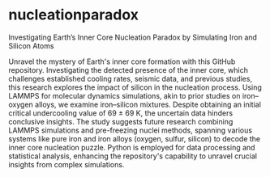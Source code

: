 # nucleationparadox
Investigating Earth’s Inner Core Nucleation Paradox by Simulating Iron and Silicon Atoms

Unravel the mystery of Earth's inner core formation with this GitHub repository. Investigating the detected presence of the inner core, which challenges established cooling rates, seismic data, and previous studies, this research explores the impact of silicon in the nucleation process. Using LAMMPS for molecular dynamics simulations, akin to prior studies on iron–oxygen alloys, we examine iron–silicon mixtures. Despite obtaining an initial critical undercooling value of 69 ± 69 K, the uncertain data hinders conclusive insights. The study suggests future research combining LAMMPS simulations and pre-freezing nuclei methods, spanning various systems like pure iron and iron alloys (oxygen, sulfur, silicon) to decode the inner core nucleation puzzle. Python is employed for data processing and statistical analysis, enhancing the repository's capability to unravel crucial insights from complex simulations.
